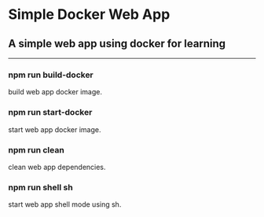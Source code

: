 # Simple Docker Web App

## A simple web app using docker for learning

---

### npm run build-docker

build web app docker image.

### npm run start-docker

start web app docker image.

### npm run clean

clean web app dependencies.

### npm run shell sh

start web app shell mode using sh.
